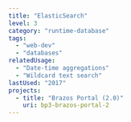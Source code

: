 ```yaml
---
title: "ElasticSearch"
level: 3
category: "runtime-database"
tags:
  - "web-dev"
  - "databases"
relatedUsage:
  - "Date-time aggregations"
  - "Wildcard text search"
lastUsed: "2017"
projects:
  - title: "Brazos Portal (2.0)"
    uri: bp3-brazos-portal-2
---
```

